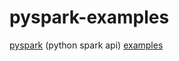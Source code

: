 # pyspark-examples
[pyspark](http://spark.apache.org/docs/0.9.0/python-programming-guide.html) (python spark api) [examples](http://spark.apache.org/examples.html)
